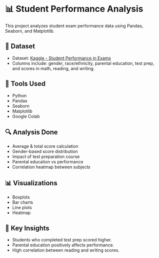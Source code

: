 
# 📊 Student Performance Analysis

This project analyzes student exam performance data using Pandas, Seaborn, and Matplotlib.

## 📁 Dataset
- Dataset: [Kaggle - Student Performance in Exams](https://www.kaggle.com/datasets/spscientist/students-performance-in-exams)
- Columns include: gender, race/ethnicity, parental education, test prep, and scores in math, reading, and writing.

## 🔧 Tools Used
- Python
- Pandas
- Seaborn
- Matplotlib
- Google Colab

## 🔍 Analysis Done
- Average & total score calculation
- Gender-based score distribution
- Impact of test preparation course
- Parental education vs performance
- Correlation heatmap between subjects

## 📊 Visualizations
- Boxplots
- Bar charts
- Line plots
- Heatmap

## 📌 Key Insights
- Students who completed test prep scored higher.
- Parental education positively affects performance.
- High correlation between reading and writing scores.



